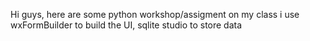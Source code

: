 Hi guys, here are some python workshop/assigment on my class
i use wxFormBuilder to build the UI, sqlite studio to store data


